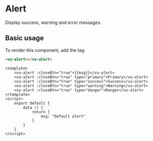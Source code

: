 # Alert

Display success, warning and error messages.

## Basic usage

To render this component, add the tag:

```html
<vu-alert></vu-alert>
```
 
```example
<template>
    <vu-alert :closeBtn="true">{{msg}}</vu-alert>
    <vu-alert :closeBtn="true" type="primary">Primary</vu-alert>
    <vu-alert :closeBtn="true" type="success">Success</vu-alert>
    <vu-alert :closeBtn="true" type="warning">Warning</vu-alert>
    <vu-alert :closeBtn="true" type="danger">Danger</vu-alert>
</template>
<script>
    export default {
        data () {
            return {
                msg: "Default alert"
            }
        }
    }
</script>
```